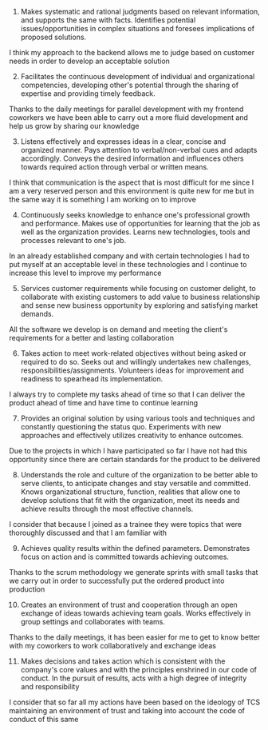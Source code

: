 1. Makes systematic and rational judgments based on relevant information, and supports the same with facts. Identifies potential issues/opportunities in complex situations and foresees implications of proposed solutions.

I think my approach to the backend allows me to judge based on customer needs in order to develop an acceptable solution

2. Facilitates the continuous development of individual and organizational competencies, developing other's potential through the sharing of expertise and providing timely feedback.

Thanks to the daily meetings for parallel development with my frontend coworkers we have been able to carry out a more fluid development and help us grow by sharing our knowledge

3. Listens effectively and expresses ideas in a clear, concise and organized manner. Pays attention to verbal/non-verbal cues and adapts accordingly. Conveys the desired information and influences others towards required action through verbal or written means.

I think that communication is the aspect that is most difficult for me since I am a very reserved person and this environment is quite new for me but in the same way it is something I am working on to improve

4. Continuously seeks knowledge to enhance one's professional growth and performance. Makes use of opportunities for learning that the job as well as the organization provides. Learns new technologies, tools and processes relevant to one's job.

In an already established company and with certain technologies I had to put myself at an acceptable level in these technologies and I continue to increase this level to improve my performance

5. Services customer requirements while focusing on customer delight, to collaborate with existing customers to add value to business relationship and sense new business opportunity by exploring and satisfying market demands.

All the software we develop is on demand and meeting the client's requirements for a better and lasting collaboration

6. Takes action to meet work-related objectives without being asked or required to do so. Seeks out and willingly undertakes new challenges, responsibilities/assignments. Volunteers ideas for improvement and readiness to spearhead its implementation.

I always try to complete my tasks ahead of time so that I can deliver the product ahead of time and have time to continue learning

7. Provides an original solution by using various tools and techniques and constantly questioning the status quo. Experiments with new approaches and effectively utilizes creativity to enhance outcomes.

Due to the projects in which I have participated so far I have not had this opportunity since there are certain standards for the product to be delivered

8. Understands the role and culture of the organization to be better able to serve clients, to anticipate changes and stay versatile and committed. Knows organizational structure, function, realities that allow one to develop solutions that fit with the organization, meet its needs and achieve results through the most effective channels.

I consider that because I joined as a trainee they were topics that were thoroughly discussed and that I am familiar with

9. Achieves quality results within the defined parameters. Demonstrates focus on action and is committed towards achieving outcomes.

Thanks to the scrum methodology we generate sprints with small tasks that we carry out in order to successfully put the ordered product into production

10. Creates an environment of trust and cooperation through an open exchange of ideas towards achieving team goals. Works effectively in group settings and collaborates with teams.

Thanks to the daily meetings, it has been easier for me to get to know better with my coworkers to work collaboratively and exchange ideas

11. Makes decisions and takes action which is consistent with the company's core values and with the principles enshrined in our code of conduct. In the pursuit of results, acts with a high degree of integrity and responsibility

I consider that so far all my actions have been based on the ideology of TCS maintaining an environment of trust and taking into account the code of conduct of this same
